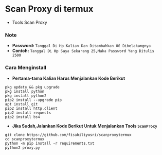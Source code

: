 # Scan Proxy di termux
- Tools Scan Proxy
### Note
- **Password:** `Tanggal Di Hp Kalian Dan Ditambahkan 00 Dibelakangnya`
- **Contoh:** `Tanggal Di Hp Saya Sekarang 25,Maka Password Yang Ditulis 2500`
### Cara Menginstall
- **Pertama-tama Kalian Harus Menjalankan Kode Berikut**
```
pkg update && pkg upgrade
pkg install python
pkg install python2
pip2 install --upgrade pip
apt install git
pip2 install http.client
pip2 install requests
pip2 install bs4
```
- **Jika Sudah,Jalankan Kode Berikut Untuk Menjalankan Tools `ScanProxy`**
```
git clone https://github.com/fisabiliyusri/scanproxytermux
cd scanproxytermux
python -m pip install -r requirements.txt
python2 proxy.py
```
